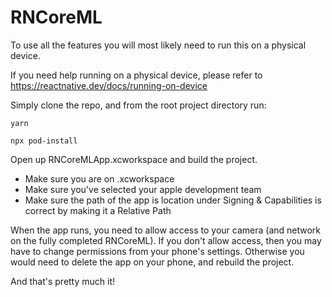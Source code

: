 # RNCoreML

To use all the features you will most likely need to run this on a physical device.

If you need help running on a physical device, please refer to
https://reactnative.dev/docs/running-on-device

Simply clone the repo, and from the root project directory run:

```
yarn
```

```
npx pod-install
```

Open up RNCoreMLApp.xcworkspace and build the project.

- Make sure you are on .xcworkspace
- Make sure you've selected your apple development team
- Make sure the path of the app is location under Signing & Capabilities is correct by making it a Relative Path

When the app runs, you need to allow access to your camera (and network on the fully completed RNCoreML).
If you don't allow access, then you may have to change permissions from your phone's settings. Otherwise you would need to delete the app on your phone, and rebuild the project.

And that's pretty much it!
